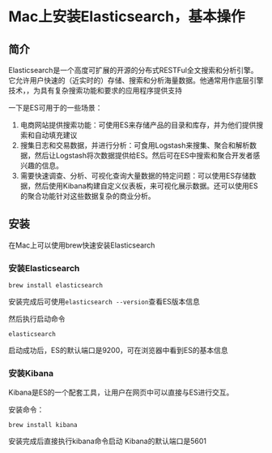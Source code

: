 # Mac上安装Elasticsearch，基本操作

## 简介

Elasticsearch是一个高度可扩展的开源的分布式RESTFul全文搜索和分析引擎。它允许用户快速的（近实时的）存储、搜索和分析海量数据。他通常用作底层引擎技术，，为具有复杂搜索功能和要求的应用程序提供支持

一下是ES可用于的一些场景：
1. 电商网站提供搜索功能：可使用ES来存储产品的目录和库存，并为他们提供搜索和自动填充建议
2. 搜集日志和交易数据，并进行分析：可食用Logstash来搜集、聚合和解析数据，然后让Logstash将次数据提供给ES。然后可在ES中搜索和聚合开发者感兴趣的信息。
3. 需要快速调查、分析、可视化查询大量数据的特定问题：可以使用ES存储数据，然后使用Kibana构建自定义仪表板，来可视化展示数据。还可以使用ES的聚合功能针对这些数据复杂的商业分析。

## 安装
在Mac上可以使用brew快速安装Elasticsearch

### 安装Elasticsearch

```
brew install elasticsearch
```

安装完成后可使用`elasticsearch --version`查看ES版本信息

然后执行启动命令

```
elasticsearch
```
启动成功后，ES的默认端口是9200，可在浏览器中看到ES的基本信息

### 安装Kibana

Kibana是ES的一个配套工具，让用户在网页中可以直接与ES进行交互。

安装命令：

```
brew install kibana
```

安装完成后直接执行kibana命令启动
Kibana的默认端口是5601
